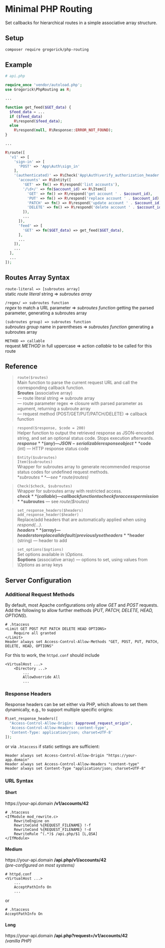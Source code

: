 # Minimal PHP Routing

Set callbacks for hierarchical routes in a simple associative array structure.

## Setup
```bash
composer require grogorick/php-routing
```


## Example
```PHP
# api.php

require_once 'vendor/autoload.php';
use Grogorick\PhpRouting as R;

...

function get_feed($GET_data) {
  $feed_data = ...
  if ($feed_data)
    R\respond($feed_data);
  else
    R\respond(null, R\Response::ERROR_NOT_FOUND);
}

...

R\route([
  'v1' => [
    'sign-in' => [
      'POST' => 'App\Auth\sign_in'
    ],
    '(authenticated)' => R\Check('App\Auth\verify_authorization_header', [
      'accounts' => R\Entity([
        'GET' => fn() => R\respond('list accounts'),
        '/\d+/' => fn($account_id) => R\Item([
          'GET' => fn() => R\respond('get account ' . $account_id),
          'PUT' => fn() => R\respond('replace account ' . $account_id),
          'PATCH' => fn() => R\respond('update account ' . $account_id),
          'DELETE' => fn() => R\respond('delete account ' . $account_id)
        ]),
        ...
      ]),
      'feed' => [
        'GET' => fn($GET_data) => get_feed($GET_data),
      ],
      ...
    ]),
    ...
  ],
  ...
]);
```


## Routes Array Syntax
`route-literal => [subroutes array]`  
static *route literal* string => *subroutes array*

`/regex/ => subroutes function`  
*regex* to match a URL parameter => *subroutes function* getting the parsed parameter, generating a subroutes array

`(subroutes group) => subroutes function`  
*subroutes group* name in parentheses => *subroutes function* generating a subroutes array

`METHOD => callable`  
request *METHOD* in full uppercase => action *callable* to be called for this route


## Reference
> `route($routes)`  
  Main function to parse the current request URL and call the corresponding callback function.  
  **$routes** (associative array)  
  — route literal string => subroute array  
  — route parameter regex => closure with parsed parameter as agument, returning a subroute array  
  — request method (POST/GET/PUT/PATCH/DELETE) => callback function

> `respond($response, $code = 200)`  
  Helper function to output the retrieved response as JSON-encoded string, and set an optional status code.
  Stops execution afterwards.  
  **$response** (any) — JSON-serializable response object  
  **$code** (int) — HTTP response status code

> `Entity($subroutes)`  
  `Item($subroutes)`  
  Wrapper for subroutes array to generate recommended response status codes for undefined request methods.  
  **$subroutes** — see *route($routes)*

> `Check($check, $subroutes)`  
  Wrapper for subroutes array with restricted access.  
  **$check** (callable) — callback function to check for access permission  
  **$subroutes** — see *route($routes)*

> `set_response_headers($headers)`  
  `add_response_header($header)`  
  Replace/add headers that are automatically applied when using *respond(...)*.  
  **$headers** (array) — headers to replace all default/previously set headers  
  **$header** (string) — header to add

> `set_options($options)`  
  Set options available in *\Options*.  
  **$options** (associative array) — options to set, using values from *\Options* as array keys


## Server Configuration
### Additional Request Methods
By default, most Apache configurations only allow *GET* and *POST* requests. Add the following to allow further methods (*PUT, PATCH, DELETE, HEAD, OPTIONS*).
```apacheconf
# .htaccess
<Limit GET POST PUT PATCH DELETE HEAD OPTIONS>
    Require all granted
</Limit>
Header always set Access-Control-Allow-Methods "GET, POST, PUT, PATCH, DELETE, HEAD, OPTIONS"
```
For this to work, the `httpd.conf` should include
```apacheconf
<VirtualHost ...>
    <Directory ...>
        ...
        AllowOverride All
        ...
```

### Response Headers
Response headers can be set either via PHP, which allows to set them dynamically, e.g., to support multiple specific origins:
```PHP
R\set_response_headers([
  "Access-Control-Allow-Origin: $approved_request_origin",
  'Access-Control-Allow-Headers: content-type',
  'Content-Type: application/json; charset=UTF-8'
]);
```
or via `.htaccess` if static settings are sufficient:
```apacheconf
Header always set Access-Control-Allow-Origin "https://your-app.domain"
Header always set Access-Control-Allow-Headers "content-type"
Header always set Content-Type "application/json; charset=UTF-8"
```


### URL Syntax
#### Short
https<span>://</span>your-api.domain **/v1/accounts/42**
```apacheconf
# .htaccess
<IfModule mod_rewrite.c>
    RewriteEngine on
    RewriteCond %{REQUEST_FILENAME} !-f
    RewriteCond %{REQUEST_FILENAME} !-d
    RewriteRule ^(.*)$ /api.php/$1 [L,QSA]
</IfModule>
```

#### Medium
https<span>://</span>your-api.domain **/api.php/v1/accounts/42**  
*(pre-configured on most systems)*
```apacheconf
# httpd.conf
<VirtualHost ...>
    ...
    AcceptPathInfo On
    ...
```
or
```apacheconf
# .htaccess
AcceptPathInfo On
```

#### Long
https<span>://</span>your-api.domain **/api.php?request=/v1/accounts/42**  
*(vanilla PHP)*
